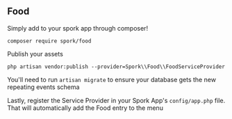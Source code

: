 ## Food

Simply add to your spork app through composer!

```
composer require spork/food
```

Publish your assets

```
php artisan vendor:publish --provider=Spork\\Food\\FoodServiceProvider
```

You'll need to run `artisan migrate` to ensure your database gets the new repeating events schema

Lastly, register the Service Provider in your Spork App's `config/app.php` file. That will automatically add the Food entry to the menu